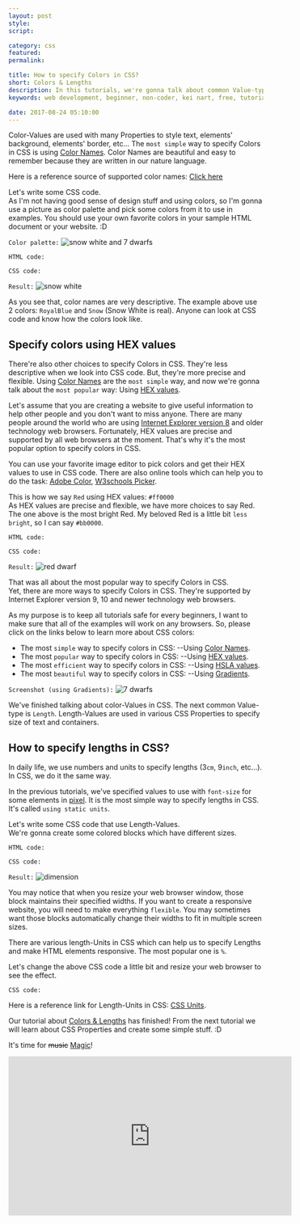 ```yaml
---
layout: post
style:
script:

category: css
featured:
permalink:

title: How to specify Colors in CSS?
short: Colors & Lengths
description: In this tutorials, we're gonna talk about common Value-types in CSS. <br>Everyone of us loves colors in our own perspective. <br>So, let's start with CSS Colors. <i class="fa fa-heart"></i>
keywords: web development, beginner, non-coder, kei nart, free, tutorial, coding, programming, code nart, html, css, colors, units

date: 2017-08-24 05:10:00
---
```


<span id="simple"></span>
Color-Values are used with many Properties to style text, elements' background,
elements' border, etc... The `most simple` way to specify Colors in CSS is using
[Color Names](https://www.w3schools.com/colors/colors_groups.asp "ext"). Color
Names are beautiful and easy to remember because they are written in our nature
language.

Here is a reference source of supported color names:
[Click here](https://www.w3schools.com/colors/colors_groups.asp "ext")

Let's write some CSS code.  
As I'm not having good sense of design stuff and using colors, so I'm gonna use
a picture as color palette and pick some colors from it to use in examples. You
should use your own favorite colors in your sample HTML document or your website. :D

`Color palette:`
![snow white and 7 dwarfs](/images/css-3/palette.jpg)

`HTML code:`
<script src="https://gist.github.com/codenart/4947882eb4a902a8683ff76aa9553c33.js"></script>

`CSS code:`
<script src="https://gist.github.com/codenart/5e13d148bff2458e6048f8f70c58ccdb.js"></script>

`Result:`
![snow white](/images/css-3/snowwhite.jpg)

As you see that, color names are very descriptive. The example above use 2
colors: `RoyalBlue` and `Snow` (Snow White is real). Anyone can look at CSS code
and know how the colors look like.

## Specify colors using HEX values

There're also other choices to specify Colors in CSS. They're less descriptive
when we look into CSS code. But, they're more precise and flexible. Using
[Color Names](#simple "int") are the `most simple` way, and now we're gonna talk
about the `most popular` way: Using
[HEX values](https://www.w3schools.com/colors/colors_hexadecimal.asp "ext").

Let's assume that you are creating a website to give useful information to help
other people and you don't want to miss anyone. There are many people around the
world who are using
[Internet Explorer version 8](https://en.wikipedia.org/wiki/Internet_Explorer "ext")
and older technology web browsers. Fortunately, HEX values are precise and
supported by all web browsers at the moment. That's why it's the most popular
option to specify colors in CSS.

You can use your favorite image editor to pick colors and get their HEX values
to use in CSS code.
There are also online tools which can help you to do the task:
[Adobe Color](https://color.adobe.com/ "ext"),
[W3schools Picker](https://www.w3schools.com/colors/colors_picker.asp "ext").

This is how we say `Red` using HEX values: `#ff0000`  
As HEX values are precise and flexible, we have more choices to say Red. The one
above is the most bright Red. My beloved Red is a little bit `less bright`, so I
can say `#bb0000`.

`HTML code:`
<script src="https://gist.github.com/codenart/29964874e246275be3ddf9b7a2d1c747.js"></script>

`CSS code:`
<script src="https://gist.github.com/codenart/23e0508d1a1066f7521daea6a794aad2.js"></script>

`Result:`
![red dwarf](/images/css-3/reddwarf.jpg)

That was all about the most popular way to specify Colors in CSS.  
Yet, there are more ways to specify Colors in CSS. They're supported by Internet
Explorer version 9, 10 and newer technology web browsers.

As my purpose is to keep all tutorials safe for every beginners, I want to make
sure that all of the examples will work on any browsers. So, please click on the
links below to learn more about CSS colors:

- The most `simple` way to specify colors in CSS: --Using
[Color Names](https://www.w3schools.com/colors/colors_groups.asp "ext").
- The most `popular` way to specify colors in CSS: --Using
[HEX values](https://www.w3schools.com/colors/colors_hexadecimal.asp "ext").
- The most `efficient` way to specify colors in CSS: --Using
[HSLA values](https://www.w3schools.com/colors/colors_hsl.asp "ext").
- The most `beautiful` way to specify colors in CSS: --Using
[Gradients](https://www.w3schools.com/colors/colors_gradient.asp "ext").

`Screenshot (using Gradients):`
![7 dwarfs](/images/css-3/sevendwarfs.jpg)

We've finished talking about color-Values in CSS. The next common Value-type is
`Length`. Length-Values are used in various CSS Properties to specify size of
text and containers.

## How to specify lengths in CSS?

In daily life, we use numbers and units to specify lengths (3`cm`, 9`inch`,
etc...). In CSS, we do it the same way.

In the previous tutorials, we've specified values to use with `font-size` for
some elements in [pixel](https://en.wikipedia.org/wiki/Pixel "ext"). It is the
most simple way to specify lengths in CSS. It's called `using static units`.

Let's write some CSS code that use Length-Values.  
We're gonna create some colored blocks which have different sizes.

`HTML code:`
<script src="https://gist.github.com/codenart/4ffbb4bc310d672bd422af91f341836f.js"></script>

`CSS code:`
<script src="https://gist.github.com/codenart/ee1a1f60dc27242eeb297039b8c7abee.js"></script>

`Result:`
![dimension](/images/css-3/dimension.jpg)

You may notice that when you resize your web browser window, those block
maintains their specified widths. If you want to create a responsive website,
you will need to make everything `flexible`. You may sometimes want those blocks
automatically change their widths to fit in multiple screen sizes.

There are various length-Units in CSS which can help us to specify Lengths and
make HTML elements responsive. The most popular one is `%`.

Let's change the above CSS code a little bit and resize your web browser to see
the effect.

`CSS code:`
<script src="https://gist.github.com/codenart/ec72e9b9586dfdbd05c8b12da592141f.js"></script>

Here is a reference link for Length-Units in CSS:
[CSS Units](https://www.w3schools.com/cssref/css_units.asp "ext").

Our tutorial about
[Colors & Lengths](http://codenart.github.io/css/2017/08/24/css-3-colors-lengths.html "ext")
has finished! From the next tutorial we will learn about CSS Properties and
create some simple stuff. :D

It's time for ~~music~~ [Magic](https://www.youtube.com/watch?v=PZ595N9NZVg "ext")!

<div class="embed">
   <iframe width="560" height="315"
           src="https://www.youtube.com/embed/PZ595N9NZVg"
           frameborder="0" allowfullscreen>
   </iframe>
</div>
